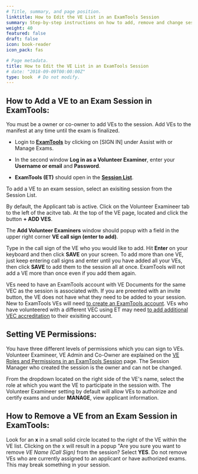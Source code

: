 ```yaml
---
# Title, summary, and page position.
linktitle: How to Edit the VE List in an ExamTools Session
summary: Step-by-step instructions on how to add, remove and change session permissions of a Volunteer Examineer in ExamTools.
weight: 40
featured: false
draft: false
icon: book-reader
icon_pack: fas

# Page metadata.
title: How to Edit the VE List in an ExamTools Session
# date: "2018-09-09T00:00:00Z"
type: book  # Do not modify.
---
```


## How to Add a VE to an Exam Session in ExamTools:

You must be a owner or co-owner to add VEs to the session.  Add VEs to the manifest at any time until the exam is finalized.

* Login to **[ExamTools](https://exam.tools)** by clicking on [SIGN IN] under Assist with or Manage Exams.

* In the second window **Log in as a Volunteer Examiner**, enter your **Username or email** and **Password**.

* **ExamTools (ET)** should open in the **[Session List](https://exam.tools/ve/sessions)**.

To add a VE to an exam session, select an exisiting session from the Session List. 

By default, the Applicant tab is active.  Click on the Volunteer Examineer tab to the left of the acitve tab.  At the top of the VE page, located and click the button **+ ADD VES**.

The **Add Volunteer Examiners** window should popup with a field in the upper right corner **VE call sign (enter to add)**.

Type in the call sign of the VE who you would like to add. Hit **Enter** on your keyboard and then click **SAVE** on your screen. To add more than one VE, just keep entering call signs and enter until you have added all your VEs, then click **SAVE** to add them to the session all at once.  ExamTools will not add a VE more than once even if you add them again.

VEs need to have an ExamTools account with VE Documents for the same VEC as the session is associated with. If you are preented with an invite button, the VE does not have what they need to be added to your session. New to ExamTools VEs will need [to create an ExamTools account](https://docs.exam.tools/docs/ve/getexamtoolsaccount/).  VEs who have volunteered with a different VEC using ET may need [to add additional VEC accreditation](https://docs.exam.tools/docs/ve/veadditionalvec/) to their exisiting account.

## Setting VE Permissions:

You have three different levels of permissions which you can sign to VEs. Volunteer Examineer, VE Admin and Co-Owner are explained on the [VE Roles and Permissions in an ExamTools Session](https://docs.exam.tools/docs/general/sessionrolespermissions/) page.  The Session Manager who created the session is the owner and can not be changed.

From the dropdown located on the right side of the VE's name, select the role at which you want the VE to participate in the session with.  The Volunteer Examineer setting by default will allow VEs to authoirize and certify exams and under **MANAGE**, view applicant information.

## How to Remove a VE from an Exam Session in ExamTools:

Look for an **x** in a small solid circle located to the right of the VE within the VE list.  Clicking on the x will result in a popup "Are you sure you want to remove *VE Name (Call Sign)* from the session?  Select **YES**.  Do not remove VEs who are currently assigned to an applicant or have authorized exams.  This may break something in your session.
